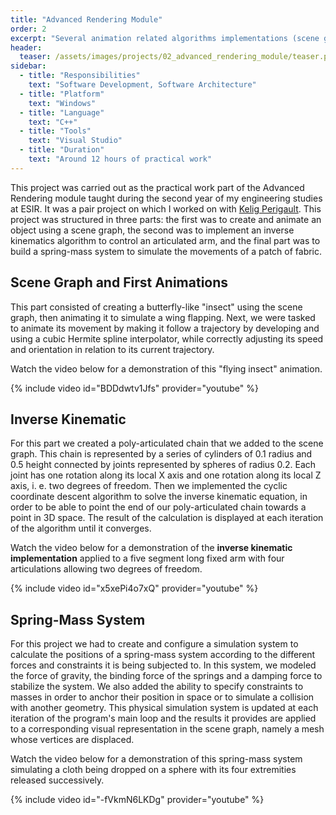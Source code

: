 ```yaml
---
title: "Advanced Rendering Module"
order: 2
excerpt: "Several animation related algorithms implementations (scene graph, inverse kinematic, spring-mass system) done as a school project."
header:
  teaser: /assets/images/projects/02_advanced_rendering_module/teaser.png
sidebar:
  - title: "Responsibilities"
    text: "Software Development, Software Architecture"
  - title: "Platform"
    text: "Windows"
  - title: "Language"
    text: "C++"
  - title: "Tools"
    text: "Visual Studio"
  - title: "Duration"
    text: "Around 12 hours of practical work"
---
```


This project was carried out as the practical work part of the Advanced Rendering module taught during the second year of my engineering studies at ESIR. It was a pair project on which I worked on with [Kelig Perigault](https://www.linkedin.com/in/kelig-perigault/). This project was structured in three parts: the first was to create and animate an object using a scene graph, the second was to implement an inverse kinematics algorithm to control an articulated arm, and the final part was to build a spring-mass system to simulate the movements of a patch of fabric.

## Scene Graph and First Animations

This part consisted of creating a butterfly-like "insect" using the scene graph, then animating it to simulate a wing flapping. Next, we were tasked to animate its movement by making it follow a trajectory by developing and using a cubic Hermite spline interpolator, while correctly adjusting its speed and orientation in relation to its current trajectory.

Watch the video below for a demonstration of this "flying insect" animation.

{% include video id="BDDdwtv1Jfs" provider="youtube" %}

## Inverse Kinematic

For this part we created a poly-articulated chain that we added to the scene graph. This chain is represented by a series of cylinders of 0.1 radius and 0.5 height connected by joints represented by spheres of radius 0.2. Each joint has one rotation along its local X axis and one rotation along its local Z axis, i. e. two degrees of freedom. Then we implemented the cyclic coordinate descent algorithm to solve the inverse kinematic equation, in order to be able to point the end of our poly-articulated chain towards a point in 3D space. The result of the calculation is displayed at each iteration of the algorithm until it converges.

Watch the video below for a demonstration of the **inverse kinematic implementation** applied to a five segment long fixed arm with four articulations allowing two degrees of freedom.

{% include video id="x5xePi4o7xQ" provider="youtube" %}

## Spring-Mass System

For this project we had to create and configure a simulation system to calculate the positions of a spring-mass system according to the different forces and constraints it is being subjected to. In this system, we modeled the force of gravity, the binding force of the springs and a damping force to stabilize the system. We also added the ability to specify constraints to masses in order to anchor their position in space or to simulate a collision with another geometry. This physical simulation system is updated at each iteration of the program's main loop and the results it provides are applied to a corresponding visual representation in the scene graph, namely a mesh whose vertices are displaced.

Watch the video below for a demonstration of this spring-mass system simulating a cloth being dropped on a sphere with its four extremities released successively.

{% include video id="-fVkmN6LKDg" provider="youtube" %}